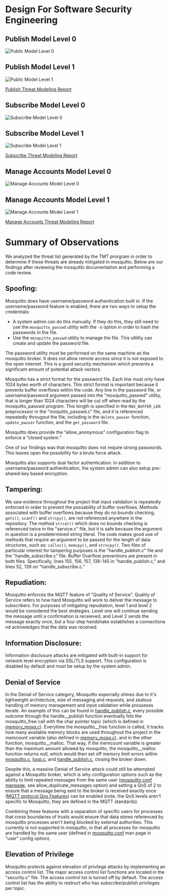 # Design For Software Security Engineering

## Publish Model Level 0
![Public Model Level 0](https://github.com/sanjar91/Fantastic-Four/blob/master/DFD_Files/publishTMT0.PNG)

## Publish Model Level 1
![Public Model Level 1](https://github.com/sanjar91/Fantastic-Four/blob/master/DFD_Files/publishTMT1.PNG)

[Publish Threat Modeling Report](https://github.com/sanjar91/Fantastic-Four/blob/master/DFD_Files/lvl_1_publish_orders%20-%20Full%20Report.pdf) 

## Subscribe Model Level 0
![Subscribe Model Level 0](https://github.com/sanjar91/Fantastic-Four/blob/master/DFD_Files/subscribeTMT0.PNG)

## Subscribe Model Level 1
![Subscribe Model Level 1](https://github.com/sanjar91/Fantastic-Four/blob/master/DFD_Files/subscribeTMT1.PNG)

[Subscribe Threat Modeling Report](https://github.com/sanjar91/Fantastic-Four/blob/master/DFD_Files/SubscribeTMTreport.pdf) 

## Manage Accounts Model Level 0
![Manage Accounts Model Level 0](https://github.com/sanjar91/Fantastic-Four/blob/master/DFD_Files/manage_account_L0.PNG)

## Manage Accounts Model Level 1
![Manage Accounts Model Level 1](https://github.com/sanjar91/Fantastic-Four/blob/master/DFD_Files/manage_account_L1.PNG)

[Manage Accounts Threat Modeling Report](https://github.com/sanjar91/Fantastic-Four/blob/master/DFD_Files/Manage%20Accounts%20Threat%20Modeling%20Report.pdf) 


# Summary of Observations

We analyzed the threat list generated by the TMT prorgram in order to determine if these threats are already mitigated in mosquitto.  Below are our findings after reviewing the mosquitto documentation and performing a code review.

## Spoofing: 
Mosquitto does have username/password authentication built in.  If the username/password feature is enabled, there are two ways to setup the credentials: 
* A system admin can do this manually.  If they do this, they still need to use the `mosquitto_passwd` utility with the `-U` option in order to hash the passwords in the file. 
* Use the `mosquitto_passwd` utility to manage the file. This utlility can create and update the password file.

The password utility must be performed on the same machine as the mosquitto broker.  It does not allow remote access since it is not exposed to the open internet.  This is a good security mechanism which prevents a significant amount of potential attack vectors.

Mosquitto has a strict format for the password file.  Each line must only have 1024 bytes worth of characters. This strict format is important because it prevents buffer overflows within the code.  Any line in the password file, or username/password argument passed into the "mosquitto_passwd" utility, that is longer than 1024 characters will be cut off when read by the mosquitto_passwd program.  This length is specified in the `MAX_BUFFER_LEN` preprocessor in the "moquitto_passwd.c" file, and it is referenced repeatedly througout the file, including in the `delete_pwuser` function, `update_pwuser` function, and the `get_password` file.   

Mosquitto does provide the “allow_anonymous”  configuration flag to enforce a “closed system.” 

One of our findings was that mosquitto does not require strong passwords.  This leaves open the possibility for a brute force attack.  

Mosquitto also supports dual factor authentication.  In addition to username/password authentication, the system admin can also setup pre-shared-key based encryption.  

## Tampering:
We saw evidence throughout the project that input validation is repeatedly enforced in order to prevent the possability of buffer overflows.   Methods associated with buffer overflows because they do no bounds checking, `gets()`, `scanf()` and `strcpy()`, are not referenced anywhere in the repository.  The method `strcat()` which does no bounds checking is referenced twice in the "service.c" file, but it is safe because the argument in question is a predetermined string literal.  The code makes good use of methods that require an argument to be passed for the length of data structures,  such as: `calloc()`, `memcpy()`, and `strncpy()`. Two files of particular interest for tampering purposes is the "handle_publish.c" file and the "handle_subscribe.c" file.  Buffer Overflow preventions are present in both files.  Specifically, lines 155, 156, 157, 138-145 in "handle_publish.c," and lines 52, 139 on "handle_subscribe.c."  

## Repudiation:
Mosquitto enforces the MQTT feature of "Quality of Service".  Quality of Service refers to how hard Mosquitto will work to deliver the message to subscribers.  For purposes of mitigating repudiation, level 1 and level 2 would be considered the best strategies.  Level one will continue sending the message until a confirmation is receieved, and Level 2 sends the message exactly once, but a four step handshake establishes a connectiona nd acknwledges that the data was received. 

## Information Disclosure:
Information disclosure attacks are mitigated with built-in support for network level encryption via SSL/TLS support. This configuration is disabled by default and must be setup by the system admin. 

## Denial of Service
In the Denial of Service category, Mosquitto especially shines due to it's lightweight architecture, size of messaging and requests, and zealous handling of memory management and input validation while prosseses iterate. An example of this can be found in [handle_publish.c](https://github.com/eclipse/mosquitto/blob/master/src/handle_publish.c), every possible outcome through the handle\_\_publish function eventually hits the mosquitto_free call with the char pointer topic (which is defined in [memory_mosq.c](https://github.com/eclipse/mosquitto/blob/master/lib/memory_mosq.c)). Everytime the mosquitto\_\_free function is called, it tracks how many available memory blocks are used throughout the project in the memcount variable (also defined in [memory_mosq.c](https://github.com/eclipse/mosquitto/blob/master/lib/memory_mosq.c)), and in the other function, mosquitto\_\_malloc. That way, if the memcount variable is greater than the maximum amount allowed by mosquitto, the mosquitto\_\_malloc function returns null, which would then set off memory limit errors within [mosquitto.c](https://github.com/eclipse/mosquitto/blob/master/src/mosquitto.c), [loop.c](https://github.com/eclipse/mosquitto/blob/master/src/loop.c), and [handle_publish.c](https://github.com/eclipse/mosquitto/blob/master/src/handle_publish.c), closing the broker down.

Despite this, a massive Denial of Service attack could still be attempted against a Mosquitto broker, which is why configuration options such as the ability to limit repeated messages from the same user ([mosquitto conf manpage](https://mosquitto.org/man/mosquitto-conf-5.html), see allow_duplicate_messages option) and setting a QoS of 2 to ensure that a message being sent to the broker is received exactly once ([MQTT protocol Qos Features](https://www.hivemq.com/blog/mqtt-essentials-part-6-mqtt-quality-of-service-levels)) can be enabled (note, the QoS levels aren't specific to Mosquitto, they are defined in the MQTT standards).

Combining these features with a separation of specific users for processes that cross boundaries of trusts would ensure that data stores referenced by mosquitto processes aren't being blocked by external authorities. This currently is not supported in mosquitto, in that all processes for mosquitto are handled by the same user (defined in [mosquitto.conf](https://mosquitto.org/man/mosquitto-conf-5.html) man page in "user" config option).

## Elevation of Privilege
Mosquitto protects against elevation of privilege attacks by implementing an access control list.  The major access control list functions are located in the "security.c" file.  The access control list is turned off by default.  The access control list has the ability to restruct who has subscribe/publish privileges per topic.

  
